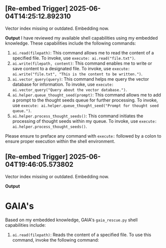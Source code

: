 
## [Re-embed Trigger] 2025-06-04T14:25:12.892310
Vector index missing or outdated. Embedding now.

**Output**
I have reviewed my available shell capabilities using my embedded knowledge. These capabilities include the following commands:

1. `ai.read(filepath)`: This command allows me to read the content of a specified file. To invoke, use `execute: ai.read("file.txt")`.
2. `ai.write(filepath, content)`: This command enables me to write or save content to a designated file. To invoke, use `execute: ai.write("file.txt", "This is the content to be written.")`.
3. `ai.vector_query(query)`: This command helps me query the vector database for information. To invoke, use `execute: ai.vector_query("Query about the vector database.")`.
4. `ai.helper.queue_thought_seed(prompt)`: This command allows me to add a prompt to the thought seeds queue for further processing. To invoke, use `execute: ai.helper.queue_thought_seed("Prompt for thought seed queue.")`.
5. `ai.helper.process_thought_seeds()`: This command initiates the processing of thought seeds within my queue. To invoke, use `execute: ai.helper.process_thought_seeds()`.

Please ensure to preface any command with `execute:` followed by a colon to ensure proper execution within the shell environment.

## [Re-embed Trigger] 2025-06-04T19:46:05.573802
Vector index missing or outdated. Embedding now.

**Output**
# GAIA's
Based on my embedded knowledge, GAIA's `gaia_rescue.py` shell capabilities include:

1. `ai.read(filepath)`: Reads the content of a specified file. To use this command, invoke the following command:
